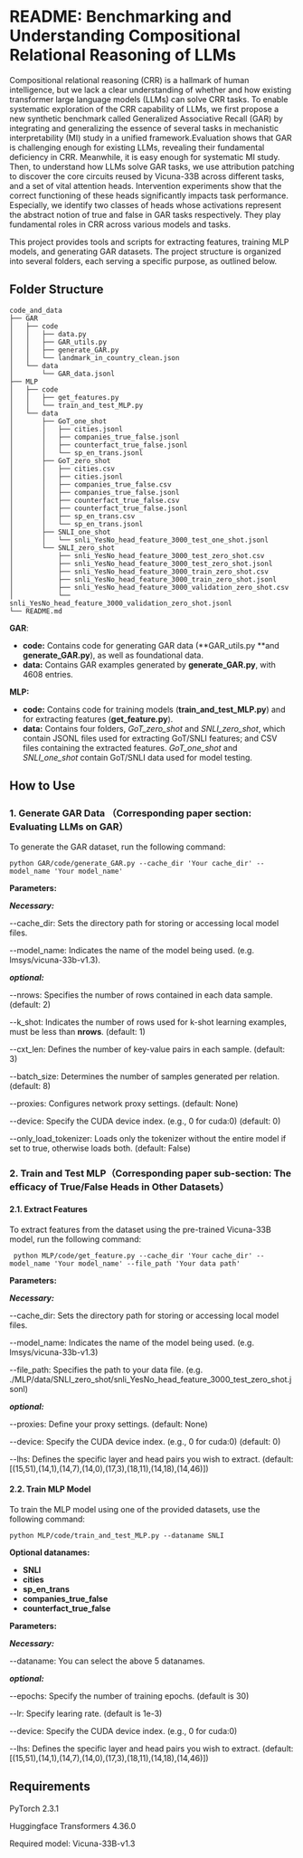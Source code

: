 # README: Benchmarking and Understanding Compositional Relational Reasoning of LLMs

Compositional relational reasoning (CRR) is a hallmark of human intelligence, but we lack a clear understanding of whether and how existing transformer large language models (LLMs) can solve CRR tasks. To enable systematic exploration of the CRR capability of LLMs, we first propose a new synthetic benchmark called Generalized Associative Recall (GAR) by integrating and generalizing the essence of several tasks in mechanistic interpretability (MI) study in a unified framework.Evaluation shows that GAR is challenging enough for existing LLMs, revealing their fundamental deficiency in CRR. Meanwhile, it is easy enough for systematic MI study. Then, to understand how LLMs solve GAR tasks, we use attribution patching to discover the core circuits reused by Vicuna-33B across different tasks, and a set of vital attention heads. Intervention experiments show that the correct functioning of these heads significantly impacts task performance. Especially, we identify two classes of heads whose activations represent the abstract notion of true and false in GAR tasks respectively. They play fundamental roles in CRR across various models and tasks.

This project provides tools and scripts for extracting features, training MLP models, and generating GAR datasets. The project structure is organized into several folders, each serving a specific purpose, as outlined below.

## Folder Structure

```
code_and_data
├── GAR
│   ├── code
│   │   ├── data.py
│   │   ├── GAR_utils.py
│   │   ├── generate_GAR.py
│   │   └── landmark_in_country_clean.json
│   └── data
│       └── GAR_data.jsonl
├── MLP
│   ├── code
│   │   ├── get_features.py
│   │   └── train_and_test_MLP.py
│   └── data
│       ├── GoT_one_shot
│       │   ├── cities.jsonl
│       │   ├── companies_true_false.jsonl
│       │   ├── counterfact_true_false.jsonl
│       │   └── sp_en_trans.jsonl
│       ├── GoT_zero_shot
│       │   ├── cities.csv
│       │   ├── cities.jsonl
│       │   ├── companies_true_false.csv
│       │   ├── companies_true_false.jsonl
│       │   ├── counterfact_true_false.csv
│       │   ├── counterfact_true_false.jsonl
│       │   ├── sp_en_trans.csv
│       │   └── sp_en_trans.jsonl
│       ├── SNLI_one_shot
│       │   └── snli_YesNo_head_feature_3000_test_one_shot.jsonl
│       └── SNLI_zero_shot
│           ├── snli_YesNo_head_feature_3000_test_zero_shot.csv
│           ├── snli_YesNo_head_feature_3000_test_zero_shot.jsonl
│           ├── snli_YesNo_head_feature_3000_train_zero_shot.csv
│           ├── snli_YesNo_head_feature_3000_train_zero_shot.jsonl
│           ├── snli_YesNo_head_feature_3000_validation_zero_shot.csv
│           └── snli_YesNo_head_feature_3000_validation_zero_shot.jsonl
└── README.md
```

**GAR**: 

- **code:**  Contains code for generating GAR data (**GAR_utils.py **and **generate_GAR.py**),  as well as foundational data.
- **data:**  Contains GAR examples generated by **generate_GAR.py**,  with 4608 entries.

**MLP:**

- **code:**  Contains code for training models (**train_and_test_MLP.py**) and for extracting features (**get_feature.py**).
- **data:**  Contains four folders,  *GoT_zero_shot* and *SNLI_zero_shot*, which contain JSONL files used for extracting GoT/SNLI features; and CSV files containing the extracted features. *GoT_one_shot* and *SNLI_one_shot* contain GoT/SNLI data used for model testing.

## How to Use

### 1. Generate GAR Data （Corresponding paper section: Evaluating LLMs on GAR）

To generate the GAR dataset, run the following command:

```
python GAR/code/generate_GAR.py --cache_dir 'Your cache_dir' --model_name 'Your model_name'
```

**Parameters:**

***Necessary:***

--cache_dir:  Sets the directory path for storing or accessing local model files.

--model_name:  Indicates the name of the model being used.  (e.g.  lmsys/vicuna-33b-v1.3).

***optional:***

--nrows:  Specifies the number of rows contained in each data sample.  (default: 2)

--k_shot:  Indicates the number of rows used for k-shot learning examples, must be less than **nrows**.   (default: 1)

--cxt_len:  Defines the number of key-value pairs in each sample.  (default: 3)

--batch_size:  Determines the number of samples generated per relation.  (default: 8)

--proxies:  Configures network proxy settings. (default: None)

--device:  Specify the CUDA device index. (e.g., 0 for cuda:0) (default: 0)

--only_load_tokenizer:  Loads only the tokenizer without the entire model if set to true, otherwise loads both.   (default: False)

### 2. Train and Test MLP（Corresponding paper sub-section: The efficacy of True/False Heads in Other Datasets）

#### 2.1. Extract Features

To extract features from the dataset using the pre-trained Vicuna-33B model, run the following command:

```
 python MLP/code/get_feature.py --cache_dir 'Your cache_dir' --model_name 'Your model_name' --file_path 'Your data path'
```

**Parameters:**

***Necessary:***

--cache_dir:  Sets the directory path for storing or accessing local model files. 

--model_name:  Indicates the name of the model being used. (e.g. lmsys/vicuna-33b-v1.3) 

--file_path:  Specifies the path to your data file. (e.g.    ./MLP/data/SNLI_zero_shot/snli_YesNo_head_feature_3000_test_zero_shot.jsonl)

***optional:***

--proxies:  Define your proxy settings.  (default: None)

--device:  Specify the CUDA device index. (e.g., 0 for cuda:0)  (default: 0)

--lhs:  Defines the specific layer and head pairs you wish to extract. (default: [(15,51),(14,1),(14,7),(14,0),(17,3),(18,11),(14,18),(14,46)])

#### 2.2. Train MLP Model

To train the MLP model using one of the provided datasets, use the following command:

```
python MLP/code/train_and_test_MLP.py --dataname SNLI
```

**Optional datanames:**

- **SNLI**
- **cities**
- **sp_en_trans**
- **companies_true_false**
- **counterfact_true_false**

**Parameters:**

***Necessary:***

--dataname:  You can select the above 5 datanames.

***optional:***

--epochs:  Specify the number of training epochs. (default is 30)

--lr:  Specify  learing rate. (default is 1e-3)

--device:  Specify the CUDA device index. (e.g., 0 for cuda:0)

--lhs:  Defines the specific layer and head pairs you wish to extract. (default: [(15,51),(14,1),(14,7),(14,0),(17,3),(18,11),(14,18),(14,46)])



## Requirements

PyTorch 2.3.1

Huggingface Transformers 4.36.0

Required model: Vicuna-33B-v1.3

